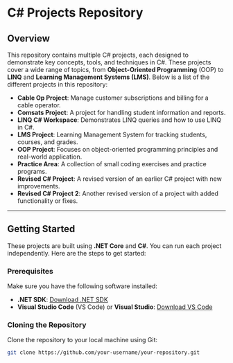 # C# Projects Repository

## Overview

This repository contains multiple C# projects, each designed to demonstrate key concepts, tools, and techniques in C#. These projects cover a wide range of topics, from **Object-Oriented Programming** (OOP) to **LINQ** and **Learning Management Systems (LMS)**. Below is a list of the different projects in this repository:

- **Cable Op Project**: Manage customer subscriptions and billing for a cable operator.
- **Comsats Project**: A project for handling student information and reports.
- **LINQ C# Workspace**: Demonstrates LINQ queries and how to use LINQ in C#.
- **LMS Project**: Learning Management System for tracking students, courses, and grades.
- **OOP Project**: Focuses on object-oriented programming principles and real-world application.
- **Practice Area**: A collection of small coding exercises and practice programs.
- **Revised C# Project**: A revised version of an earlier C# project with new improvements.
- **Revised C# Project 2**: Another revised version of a project with added functionality or fixes.

---

## Getting Started

These projects are built using **.NET Core** and **C#**. You can run each project independently. Here are the steps to get started:

### Prerequisites

Make sure you have the following software installed:

- **.NET SDK**: [Download .NET SDK](https://dotnet.microsoft.com/download/dotnet)
- **Visual Studio Code** (VS Code) or **Visual Studio**: [Download VS Code](https://code.visualstudio.com/)

### Cloning the Repository

Clone the repository to your local machine using Git:

```bash
git clone https://github.com/your-username/your-repository.git
